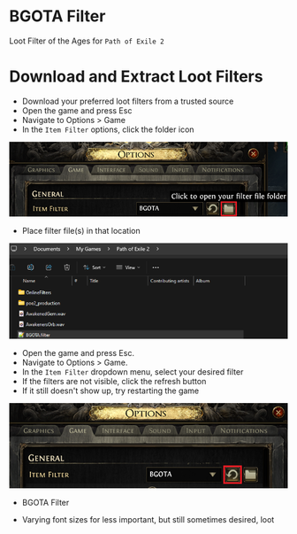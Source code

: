 # BGOTA Filter
Loot Filter of the Ages for `Path of Exile 2`


# Download and Extract Loot Filters
- Download your preferred loot filters from a trusted source
- Open the game and press Esc
- Navigate to Options > Game
- In the `Item Filter` options, click the folder icon


![Alt text](https://github.com/j4dice/poe2_filter/blob/main/images/item_filter_options_open_dir.png?raw=true "Title")


- Place filter file(s) in that location

![Alt text](https://github.com/j4dice/poe2_filter/blob/main/images/filter_directory.png?raw=true "Title")


- Open the game and press Esc.
- Navigate to Options > Game.
- In the `Item Filter` dropdown menu, select your desired filter
- If the filters are not visible, click the refresh button
- If it still doesn't show up, try restarting the game


![Alt text](https://github.com/j4dice/poe2_filter/blob/main/images/item_filter_refresh.png?raw=true "Title")

* BGOTA Filter
- Varying font sizes for less important, but still sometimes desired, loot